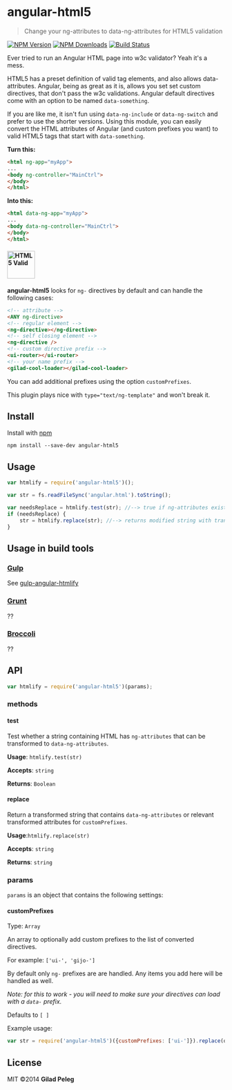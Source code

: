 # angular-html5

> Change your ng-attributes to data-ng-attributes for HTML5 validation

[![NPM Version](http://img.shields.io/npm/v/angular-html5.svg?style=flat)](https://npmjs.org/package/angular-html5)
[![NPM Downloads](http://img.shields.io/npm/dm/angular-html5.svg?style=flat)](https://npmjs.org/package/angular-html5)
[![Build Status](http://img.shields.io/travis/pgilad/angular-html5.svg?style=flat)](https://travis-ci.org/pgilad/angular-html5)

Ever tried to run an Angular HTML page into w3c validator? Yeah it's a mess.

HTML5 has a preset definition of valid tag elements, and also allows data-attributes.
Angular, being as great as it is, allows you set set custom directives, that don't pass the
w3c validations. Angular default directives come with an option to be named `data-something`.

If you are like me, it isn't fun using `data-ng-include` or `data-ng-switch` and prefer to use the shorter
versions. Using this module, you can easily convert the HTML attributes of Angular (and custom prefixes you want) to
valid HTML5 tags that start with `data-something`.

**Turn this:**
```html
<html ng-app="myApp">
...
<body ng-controller="MainCtrl">
</body>
</html>
```

**Into this:**
```html
<html data-ng-app="myApp">
...
<body data-ng-controller="MainCtrl">
</body>
</html>
```
#### <img src="http://www.w3.org/html/logo/downloads/HTML5_Logo_256.png" alt="HTML5 Valid" width="64" height="64"/>

**angular-html5** looks for `ng-` directives by default and can handle the following cases:
```html
<!-- attribute -->
<ANY ng-directive>
<!-- regular element -->
<ng-directive></ng-directive>
<!-- self closing element -->
<ng-directive />
<!-- custom directive prefix -->
<ui-router></ui-router>
<!-- your name prefix -->
<gilad-cool-loader></gilad-cool-loader>
```

You can add additional prefixes using the option `customPrefixes`.

This plugin plays nice with `type="text/ng-template"` and won't break it.

## Install

Install with [npm](https://npmjs.org/package/angular-html5)

```
npm install --save-dev angular-html5
```

## Usage

```js
var htmlify = require('angular-html5')();

var str = fs.readFileSync('angular.html').toString();

var needsReplace = htmlify.test(str); //--> true if ng-attributes exist in file
if (needsReplace) {
    str = htmlify.replace(str); //--> returns modified string with transofrmed attributes
}
```

## Usage in build tools

### [Gulp](https://github.com/gulpjs/gulp)

See [gulp-angular-htmlify](https://github.com/pgilad/gulp-angular-htmlify)

### [Grunt](http://gruntjs.com/)

??

### [Broccoli](https://github.com/broccolijs/broccoli)

??

## API

```js
var htmlify = require('angular-html5')(params);
```

### methods

#### test

Test whether a string containing HTML has `ng-attributes` that can be transformed
to `data-ng-attributes`.

**Usage**: `htmlify.test(str)`

**Accepts**: `string`

**Returns**: `Boolean`

#### replace

Return a transformed string that contains `data-ng-attributes` or relevant transformed attributes
for `customPrefixes`.

**Usage**:`htmlify.replace(str)`

**Accepts**: `string`

**Returns**: `string`

### params

`params` is an object that contains the following settings:

#### customPrefixes

Type: `Array`

An array to optionally add custom prefixes to the list of converted directives.

For example: `['ui-', 'gijo-']`

By default only `ng-` prefixes are are handled. Any items you add here will be handled as well.

*Note: for this to work - you will need to make sure your directives can load with a `data-` prefix.*

Defaults to `[ ]`

Example usage:
```js
var str = require('angular-html5')({customPrefixes: ['ui-']}).replace(oldStr);
```

## License

MIT ©2014 **Gilad Peleg**
